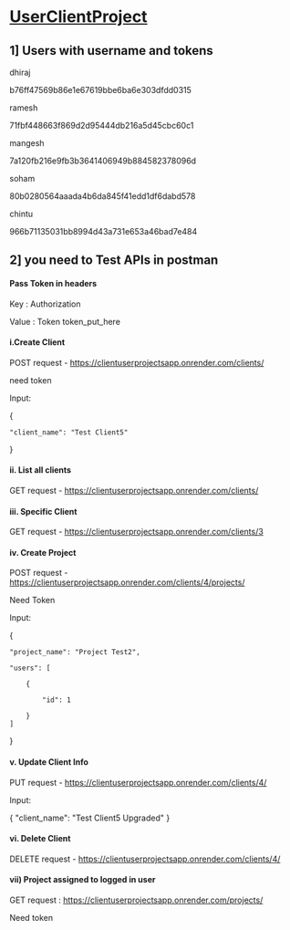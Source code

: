 # <a href="https://clientuserprojectsapp.onrender.com/clients/">UserClientProject</a>


## 1] Users with username and tokens 
dhiraj

b76ff47569b86e1e67619bbe6ba6e303dfdd0315


ramesh

71fbf448663f869d2d95444db216a5d45cbc60c1


mangesh

7a120fb216e9fb3b3641406949b884582378096d


soham

80b0280564aaada4b6da845f41edd1df6dabd578


chintu

966b71135031bb8994d43a731e653a46bad7e484



## 2] you need to Test APIs in postman
#### Pass Token in headers

Key : Authorization 

Value : Token token_put_here

#### i.Create Client
POST request - https://clientuserprojectsapp.onrender.com/clients/

need token

Input:

{

    "client_name": "Test Client5"
    
}



#### ii. List all clients
GET request - https://clientuserprojectsapp.onrender.com/clients/


#### iii. Specific Client
GET request - https://clientuserprojectsapp.onrender.com/clients/3


#### iv. Create Project
POST request - https://clientuserprojectsapp.onrender.com/clients/4/projects/

Need Token

Input:

{

    "project_name": "Project Test2",
    
    "users": [
    
        {
        
            "id": 1
           
        }
    ]
}

#### v. Update Client Info
PUT request - https://clientuserprojectsapp.onrender.com/clients/4/

Input:

{
    "client_name": "Test Client5 Upgraded"
}

#### vi. Delete Client
DELETE request - https://clientuserprojectsapp.onrender.com/clients/4/

#### vii) Project assigned to logged in user
GET request : https://clientuserprojectsapp.onrender.com/projects/

Need token
